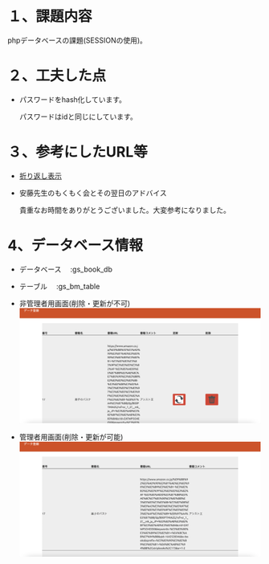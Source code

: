 # １、課題内容

phpデータベースの課題(SESSIONの使用)。

# ２、工夫した点

- パスワードをhash化しています。

  パスワードはidと同じにしています。

# ３、参考にしたURL等

- [折り返し表示](https://qiita.com/gcyata/items/353658a7bdc1e7395337)

- 安藤先生のもくもく会とその翌日のアドバイス

  貴重なお時間をありがとうございました。大変参考になりました。

# 4、データベース情報

- データベース　 :gs_book_db

- テーブル　    :gs_bm_table


- 非管理者用画面(削除・更新が不可)
![非管理者画面.png](./img/非管理者画面.png)

- 管理者用画面(削除・更新が可能)
![管理者画面.png](./img/管理者画面.png)

